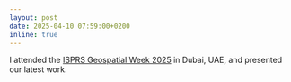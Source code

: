 ```yaml
---
layout: post
date: 2025-04-10 07:59:00+0200
inline: true
---
```


I attended the [ISPRS Geospatial Week 2025](https://gsw2025.ae/) in Dubai, UAE, and presented our latest work.
